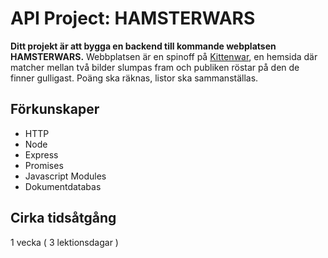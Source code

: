 # API Project: HAMSTERWARS
**Ditt projekt är att bygga en backend till kommande webplatsen HAMSTERWARS.** 
Webbplatsen är en spinoff på [Kittenwar](http://www.kittenwar.com), en hemsida där matcher mellan två bilder slumpas fram och publiken röstar på den de finner gulligast. Poäng ska räknas, listor ska sammanställas. 

## Förkunskaper
- HTTP
- Node
- Express
- Promises
- Javascript Modules
- Dokumentdatabas

## Cirka tidsåtgång
1 vecka ( 3 lektionsdagar )